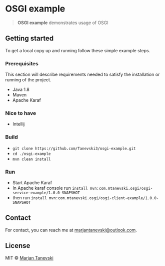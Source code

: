 # OSGI example
> **OSGI example** demonstrates usage of OSGI

## Getting started 
To get a local copy up and running follow these simple example steps.

### Prerequisites
This section will describe requirements needed to satisfy the installation or running of the project.

 - Java 1.8
 - Maven
 - Apache Karaf
 
### Nice to have
 - Intellij

### Build
 - `git clone https://github.com/Tanevski3/osgi-example.git`
 - `cd ./osgi-example`
 - `mvn clean install`
 
### Run
 - Start Apache Karaf
 - In Apache karaf console run `install mvn:com.mtanevski.osgi/osgi-service-example/1.0.0-SNAPSHOT`
 - then run `install mvn:com.mtanevski.osgi/osgi-client-example/1.0.0-SNAPSHOT`
 
## Contact

For contact, you can reach me at [marjantanevski@outlook.com](marjantanevski@outlook.com).

## License

MIT © [Marjan Tanevski](marjantanevski@outlook.com)